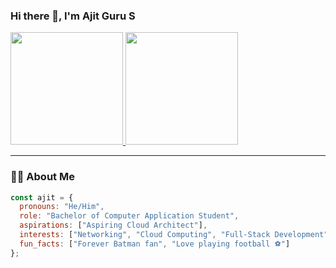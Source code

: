 ### Hi there 👋, I'm Ajit Guru S

<p align="left">
  <a href="https://github.com/ajzith">
    <p align="left">
  <a href="https://github.com/anuraghazra/github-readme-stats">
    <img height="180em" src="https://github-readme-stats-one-ebon-36.vercel.app/api?username=ajzith&show_icons=true&theme=dark&include_all_commits=true&count_private=true"/>
    <img height="180em" src="https://github-readme-stats-one-ebon-36.vercel.app/api/top-langs/?username=ajzith&layout=compact&langs_count=8&theme=dark"/>
  </a>
</p>

---

### 👨‍💻 About Me

```javascript
const ajit = {
  pronouns: "He/Him",
  role: "Bachelor of Computer Application Student",
  aspirations: ["Aspiring Cloud Architect"],
  interests: ["Networking", "Cloud Computing", "Full-Stack Development", "Open Source"],
  fun_facts: ["Forever Batman fan", "Love playing football ⚽"]
};
